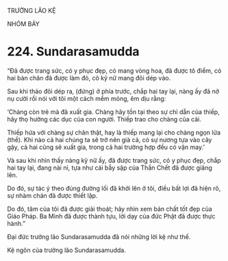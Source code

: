 TRƯỞNG LÃO KỆ

NHÓM BẢY

# 224. Sundarasamudda

“Đã được trang sức, có y phục đẹp, có mang vòng hoa, đã được tô điểm, có hai bàn chân đã được làm đỏ, cô kỹ nữ mang đôi dép vào.

Sau khi tháo đôi dép ra, (đứng) ở phía trước, chắp hai tay lại, nàng ấy đã nở nụ cười rồi nói với tôi một cách mềm mỏng, êm dịu rằng:

‘Chàng còn trẻ mà đã xuất gia. Chàng hãy tồn tại theo sự chỉ dẫn của thiếp, hãy thọ hưởng các dục của con người. Thiếp trao cho chàng của cải.

Thiếp hứa với chàng sự chân thật, hay là thiếp mang lại cho chàng ngọn lửa (thề). Khi nào cả hai chúng ta sẽ trở nên già cả, có sự nương tựa vào cây gậy, cả hai cũng sẽ xuất gia, trong cả hai trường hợp đều có vận may.’

Và sau khi nhìn thấy nàng kỹ nữ ấy, đã được trang sức, có y phục đẹp, chắp hai tay lại, đang nài nỉ, tựa như cái bẫy sập của Thần Chết đã được giăng lên.

Do đó, sự tác ý theo đúng đường lối đã khởi lên ở tôi, điều bất lợi đã hiện rõ, sự nhàm chán đã được thiết lập.

Do đó, tâm của tôi đã được giải thoát; hãy nhìn xem bản chất tốt đẹp của Giáo Pháp. Ba Minh đã được thành tựu, lời dạy của đức Phật đã được thực hành.”

Đại đức trưởng lão Sundarasamudda đã nói những lời kệ như thế.

Kệ ngôn của trưởng lão Sundarasamudda.
